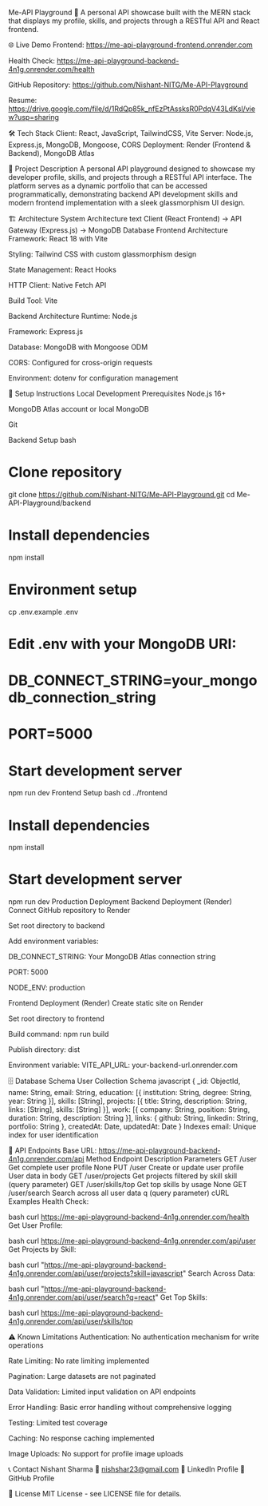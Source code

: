 Me-API Playground 🚀
A personal API showcase built with the MERN stack that displays my profile, skills, and projects through a RESTful API and React frontend.

🌐 Live Demo
Frontend: https://me-api-playground-frontend.onrender.com

Health Check: https://me-api-playground-backend-4n1g.onrender.com/health

GitHub Repository: https://github.com/Nishant-NITG/Me-API-Playground

Resume: https://drive.google.com/file/d/1RdQp85k_nfEzPtAssksR0PdqV43LdKsl/view?usp=sharing

🛠 Tech Stack
Client: React, JavaScript, TailwindCSS, Vite
Server: Node.js, Express.js, MongoDB, Mongoose, CORS
Deployment: Render (Frontend & Backend), MongoDB Atlas

📖 Project Description
A personal API playground designed to showcase my developer profile, skills, and projects through a RESTful API interface. The platform serves as a dynamic portfolio that can be accessed programmatically, demonstrating backend API development skills and modern frontend implementation with a sleek glassmorphism UI design.

🏗 Architecture
System Architecture
text
Client (React Frontend) → API Gateway (Express.js) → MongoDB Database
Frontend Architecture
Framework: React 18 with Vite

Styling: Tailwind CSS with custom glassmorphism design

State Management: React Hooks

HTTP Client: Native Fetch API

Build Tool: Vite

Backend Architecture
Runtime: Node.js

Framework: Express.js

Database: MongoDB with Mongoose ODM

CORS: Configured for cross-origin requests

Environment: dotenv for configuration management

🚀 Setup Instructions
Local Development
Prerequisites
Node.js 16+

MongoDB Atlas account or local MongoDB

Git

Backend Setup
bash
# Clone repository
git clone https://github.com/Nishant-NITG/Me-API-Playground.git
cd Me-API-Playground/backend

# Install dependencies
npm install

# Environment setup
cp .env.example .env
# Edit .env with your MongoDB URI:
# DB_CONNECT_STRING=your_mongodb_connection_string
# PORT=5000

# Start development server
npm run dev
Frontend Setup
bash
cd ../frontend

# Install dependencies
npm install

# Start development server
npm run dev
Production Deployment
Backend Deployment (Render)
Connect GitHub repository to Render

Set root directory to backend

Add environment variables:

DB_CONNECT_STRING: Your MongoDB Atlas connection string

PORT: 5000

NODE_ENV: production

Frontend Deployment (Render)
Create static site on Render

Set root directory to frontend

Build command: npm run build

Publish directory: dist

Environment variable: VITE_API_URL: your-backend-url.onrender.com

🗄 Database Schema
User Collection Schema
javascript
{
  _id: ObjectId,
  name: String,
  email: String,
  education: [{
    institution: String,
    degree: String,
    year: String
  }],
  skills: [String],
  projects: [{
    title: String,
    description: String,
    links: [String],
    skills: [String]
  }],
  work: [{
    company: String,
    position: String,
    duration: String,
    description: String
  }],
  links: {
    github: String,
    linkedin: String,
    portfolio: String
  },
  createdAt: Date,
  updatedAt: Date
}
Indexes
email: Unique index for user identification

📡 API Endpoints
Base URL: https://me-api-playground-backend-4n1g.onrender.com/api
Method	Endpoint	Description	Parameters
GET	/user	Get complete user profile	None
PUT	/user	Create or update user profile	User data in body
GET	/user/projects	Get projects filtered by skill	skill (query parameter)
GET	/user/skills/top	Get top skills by usage	None
GET	/user/search	Search across all user data	q (query parameter)
cURL Examples
Health Check:

bash
curl https://me-api-playground-backend-4n1g.onrender.com/health
Get User Profile:

bash
curl https://me-api-playground-backend-4n1g.onrender.com/api/user
Get Projects by Skill:

bash
curl "https://me-api-playground-backend-4n1g.onrender.com/api/user/projects?skill=javascript"
Search Across Data:

bash
curl "https://me-api-playground-backend-4n1g.onrender.com/api/user/search?q=react"
Get Top Skills:

bash
curl https://me-api-playground-backend-4n1g.onrender.com/api/user/skills/top

⚠ Known Limitations
Authentication: No authentication mechanism for write operations

Rate Limiting: No rate limiting implemented

Pagination: Large datasets are not paginated

Data Validation: Limited input validation on API endpoints

Error Handling: Basic error handling without comprehensive logging

Testing: Limited test coverage

Caching: No response caching implemented

Image Uploads: No support for profile image uploads

📞 Contact 
Nishant Sharma
📧 nishshar23@gmail.com
🔗 LinkedIn Profile
🐙 GitHub Profile


📄 License
MIT License - see LICENSE file for details.

